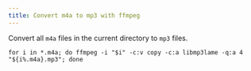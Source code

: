 ```yaml
---
title: Convert m4a to mp3 with ffmpeg
---
```


Convert all `m4a` files in the current directory to `mp3` files.

```shell
for i in *.m4a; do ffmpeg -i "$i" -c:v copy -c:a libmp3lame -q:a 4 "${i%.m4a}.mp3"; done
```
